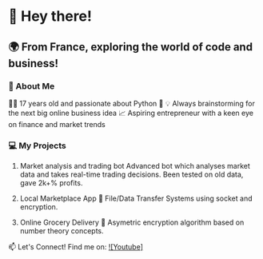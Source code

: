 # 👋 Hey there!
## 🌍 From France, exploring the world of code and business!

### 🚀 About Me
🧑‍💻 17 years old and passionate about Python 🐍
💡 Always brainstorming for the next big online business idea
📈 Aspiring entrepreneur with a keen eye on finance and market trends

### 💻 My Projects
1. Market analysis and trading bot
Advanced bot which analyses market data and takes real-time trading decisions. Been tested on old data, gave 2k+% profits. 

2. Local Marketplace App 🛒
File/Data Transfer Systems using socket and encryption.

3. Online Grocery Delivery 🥦
Asymetric encryption algorithm based on number theory concepts.


📫 Let's Connect! Find me on:
[![Youtube]](https://www.youtube.com/@manuel-pozzoni?sub_confirmation=1)
